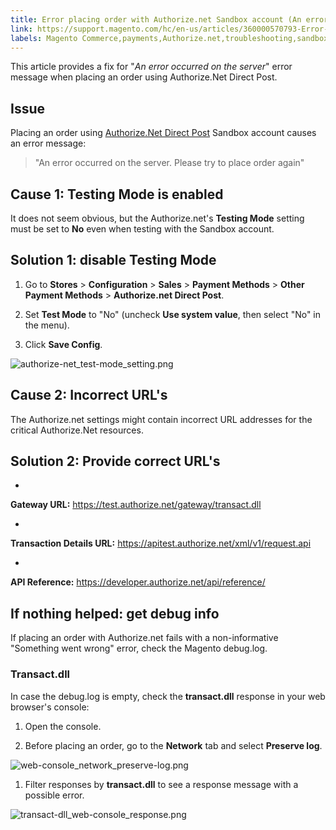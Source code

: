 ```yaml
---
title: Error placing order with Authorize.net Sandbox account (An error occurred on the server)
link: https://support.magento.com/hc/en-us/articles/360000570793-Error-placing-order-with-Authorize-net-Sandbox-account-An-error-occurred-on-the-server-
labels: Magento Commerce,payments,Authorize.net,troubleshooting,sandbox
---
```


This article provides a fix for "*An error occurred on the server*" error message when placing an order using Authorize.Net Direct Post.

## Issue

Placing an order using [Authorize.Net Direct Post](http://docs.magento.com/m2/ce/user_guide/payment/authorize-net-direct-post.html) Sandbox account causes an error message:

> 
> "An error occurred on the server. Please try to place order again"
> 
> 
> 
## Cause 1: Testing Mode is enabled

It does not seem obvious, but the Authorize.net's **Testing Mode** setting must be set to **No** even when testing with the Sandbox account.

## Solution 1: disable Testing Mode

1. Go to **Stores** > **Configuration** > **Sales** > **Payment Methods** > **Other Payment Methods** > **Authorize.net Direct Post**.

1. Set **Test Mode** to "No" (uncheck **Use system value**, then select "No" in the menu).

1. Click **Save Config**.

![authorize-net_test-mode_setting.png](https://support.magento.com/hc/article_attachments/360000616793/authorize-net_test-mode_setting.png)

## Cause 2: Incorrect URL's

The Authorize.net settings might contain incorrect URL addresses for the critical Authorize.Net resources.

## Solution 2: Provide correct URL's

* 
**Gateway URL:** https://test.authorize.net/gateway/transact.dll

* 
**Transaction Details URL:** https://apitest.authorize.net/xml/v1/request.api

* 
**API Reference:** https://developer.authorize.net/api/reference/

## If nothing helped: get debug info

If placing an order with Authorize.net fails with a non-informative "Something went wrong" error, check the Magento debug.log.

### Transact.dll

In case the debug.log is empty, check the **transact.dll** response in your web browser's console:

1. Open the console.

1. Before placing an order, go to the **Network** tab and select **Preserve log**.  
   
 ![web-console_network_preserve-log.png](https://support.magento.com/hc/article_attachments/360000616873/web-console_network_preserve-log.png)

1. Filter responses by **transact.dll** to see a response message with a possible error.  
   
 ![transact-dll_web-console_response.png](https://support.magento.com/hc/article_attachments/360000616933/transact-dll_web-console_response.png)

